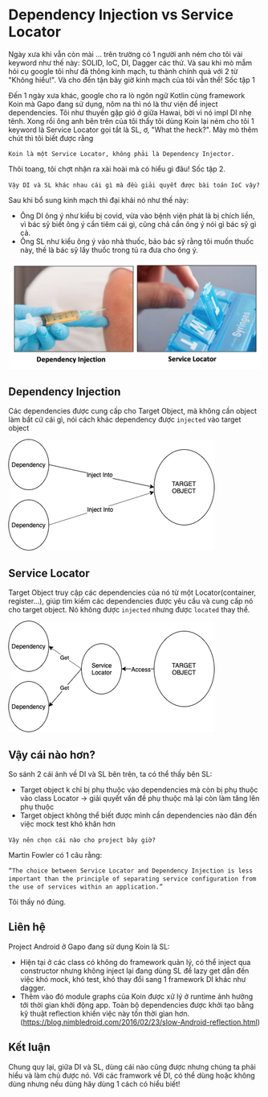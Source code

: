 # Dependency Injection vs Service Locator

Ngày xưa khi vẫn còn mài ... trên trường có 1 người anh ném cho tôi vài keyword như thế này: SOLID, IoC, DI, Dagger các thứ. Và sau khi mò mẫm hỏi cụ google tôi như đả thông kinh mạch, tu thành chính quả với 2 từ "Không hiểu!". Và cho đến tận bây giờ kinh mạch của tôi vẫn thế! Sốc tập 1
    
Đến 1 ngày xưa khác, google cho ra lò ngôn ngữ Kotlin cùng framework Koin mà Gapo đang sử dụng, nôm na thì nó là thư viện để inject dependencies. Tôi như thuyền gặp gió ở giữa Hawai, bời vì nó impl DI nhẹ tênh. Xong rồi ông anh bên trên của tôi thấy tôi dùng Koin lại ném cho tôi 1 keyword là Service Locator gọi tắt là SL, ơ, "What the heck?". Mày mò thêm chút thì tôi biết được rằng 
    
    Koin là một Service Locator, không phải là Dependency Injector.

Thôi toang, tôi chợt nhận ra xài hoài mà có hiểu gì đâu! Sốc tập 2.

`Vậy DI và SL khác nhau cái gì mà đều giải quyết được bài toán IoC vậy?`

Sau khi bổ sung kinh mạch thì đại khái nó như thế này:
- Ông DI ông ý như kiểu bị covid, vừa vào bệnh viện phát là bị chích liền, vì bác sỹ biết ông ý cần tiêm cái gì, cũng chả cần ông ý nói gì bác sỹ gì cả. 
- Ông SL như kiểu ông ý vào nhà thuốc, bảo bác sỹ rằng tôi muốn thuốc này, thế là bác sỹ lấy thuốc trong tủ ra đưa cho ông ý.

![](./images/di-sl0.png)

## Dependency Injection

Các dependencies được cung cấp cho Target Object, mà không cần object làm bất cứ cái gì, nói cách khác dependency được `injected` vào target object

![](./images/di-sl1.png)

## Service Locator

Target Object truy cập các dependencies của nó từ một Locator(container, register...), giúp tìm kiếm các dependencies được yêu cầu và cung cấp nó cho target object. Nó không được `injected` nhưng được `located` thay thế.

![](./images/di-sl2.png)

## Vậy cái nào hơn?

So sánh 2 cái ảnh về DI và SL bên trên, ta có thể thấy bên SL:
- Target object k chỉ bị phụ thuộc vào dependencies mà còn bị phụ thuộc vào class Locator -> giải quyết vấn đề phụ thuộc mà lại còn làm tăng lên phụ thuộc 
- Target object không thể biết được mình cần dependencies nào đãn đến việc mock test khó khăn hơn

`Vậy nên chọn cái nào cho project bây giờ?`

Martin Fowler có 1 câu rằng: 

    “The choice between Service Locator and Dependency Injection is less important than the principle of separating service configuration from the use of services within an application.”

Tôi thấy nó đúng. 

## Liên hệ 
Project Android ở Gapo đang sử dụng Koin là SL:
- Hiện tại ở các class có không do framework quản lý, có thể inject qua constructor nhưng không inject lại đang dùng SL để lazy get dẫn đến việc khó mock, khó test, khó thay đổi sang 1 framework DI khác như dagger. 
- Thêm vào đó module graphs của Koin được xử lý ở runtime ảnh hưởng tới thời gian khởi động app. Toàn bộ dependencies được khởi tạo bằng kỹ thuật reflection khiến việc này tốn thời gian hơn. (https://blog.nimbledroid.com/2016/02/23/slow-Android-reflection.html)

## Kết luận
Chung quy lại, giữa DI và SL, dùng cái nào cũng được nhưng chúng ta phải hiểu và làm chủ được nó. Với các framwork về DI, có thể dùng hoặc không dùng nhưng nếu dùng hãy dùng 1 cách có hiểu biết!